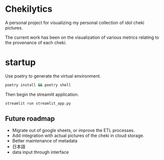 # Chekilytics

A personal project for visualizing my personal collection of idol cheki pictures.

The current work has been on the visualization of various metrics relating to the provenance of each cheki. 

# startup

Use poetry to generate the virtual environment.

```bash
poetry install && poetry shell
```

Then begin the streamlit application.

```bash
streamlit run streamlit_app.py
```

## Future roadmap

* Migrate out of google sheets, or improve the ETL processes.
* Add integration with actual pictures of the cheki in cloud storage.
* Better maintenance of metadata
* 日本語
* data input through interface
